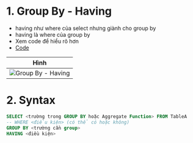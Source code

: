 # 1. Group By - Having
- having như where của select nhưng giành cho group by
- having là where của group by
- Xem code để hiểu rõ hơn
- [Code](https://github.com/K1ethoang/SQL-Server/blob/main/12.Group%20by%20-%20having/group%20by%20-%20having.sql)

|Hình|
|:---:|
|![Group By - Having](https://github.com/K1ethoang/SQL-Server/blob/main/12.Group%20by%20-%20having/image/sql-group%20by-having.png)|

# 2. Syntax

```sql
SELECT <trường trong GROUP BY hoặc Aggregate Function> FROM TableA
-- WHERE <điều kiện> (có thể có hoặc không)
GROUP BY <trường cần group>
HAVING <điều kiện>
```
